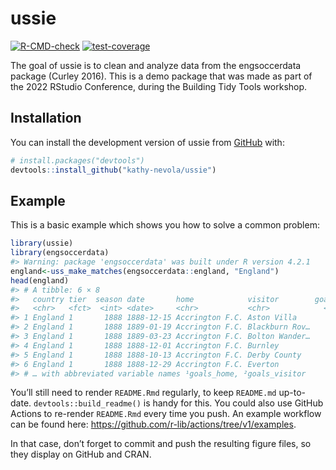 
<!-- README.md is generated from README.Rmd. Please edit that file -->

# ussie

<!-- badges: start -->

[![R-CMD-check](https://github.com/kathy-nevola/ussie/actions/workflows/R-CMD-check.yaml/badge.svg)](https://github.com/kathy-nevola/ussie/actions/workflows/R-CMD-check.yaml)
[![test-coverage](https://github.com/kathy-nevola/ussie/actions/workflows/test-coverage.yaml/badge.svg)](https://github.com/kathy-nevola/ussie/actions/workflows/test-coverage.yaml)
<!-- badges: end -->

The goal of ussie is to clean and analyze data from the engsoccerdata
package (Curley 2016). This is a demo package that was made as part of
the 2022 RStudio Conference, during the Building Tidy Tools workshop.

## Installation

You can install the development version of ussie from
[GitHub](https://github.com/) with:

``` r
# install.packages("devtools")
devtools::install_github("kathy-nevola/ussie")
```

## Example

This is a basic example which shows you how to solve a common problem:

``` r
library(ussie)
library(engsoccerdata)
#> Warning: package 'engsoccerdata' was built under R version 4.2.1
england<-uss_make_matches(engsoccerdata::england, "England")
head(england)
#> # A tibble: 6 × 8
#>   country tier  season date       home            visitor        goals…¹ goals…²
#>   <chr>   <fct>  <int> <date>     <chr>           <chr>            <int>   <int>
#> 1 England 1       1888 1888-12-15 Accrington F.C. Aston Villa          1       1
#> 2 England 1       1888 1889-01-19 Accrington F.C. Blackburn Rov…       0       2
#> 3 England 1       1888 1889-03-23 Accrington F.C. Bolton Wander…       2       3
#> 4 England 1       1888 1888-12-01 Accrington F.C. Burnley              5       1
#> 5 England 1       1888 1888-10-13 Accrington F.C. Derby County         6       2
#> 6 England 1       1888 1888-12-29 Accrington F.C. Everton              3       1
#> # … with abbreviated variable names ¹​goals_home, ²​goals_visitor
```

You’ll still need to render `README.Rmd` regularly, to keep `README.md`
up-to-date. `devtools::build_readme()` is handy for this. You could also
use GitHub Actions to re-render `README.Rmd` every time you push. An
example workflow can be found here:
<https://github.com/r-lib/actions/tree/v1/examples>.

In that case, don’t forget to commit and push the resulting figure
files, so they display on GitHub and CRAN.
